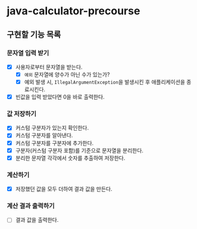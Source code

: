 # java-calculator-precourse
## 구현할 기능 목록

### 문자열 입력 받기
- [x] 사용자로부터 문자열을 받는다.
  - [x] `예외` 문자열에 양수가 아닌 수가 있는가?
  - [x] 예외 발생 시, `IllegalArgumentException`을 발생시킨 후 애플리케이션을 종료시킨다.
- [x] 빈값을 입력 받았다면 0을 바로 출력한다.

### 값 저장하기
 - [x] 커스텀 구분자가 있는지 확인한다.
 - [x] 커스텀 구분자를 알아낸다.
 - [x] 커스텀 구분자를 구분자에 추가한다.
 - [x] 구분자(커스텀 구분자 포함)를 기준으로 문자열을 분리한다.
 - [x] 분리한 문자열 각각에서 숫자를 추출하여 저장한다.

### 계산하기
- [x] 저장했던 값을 모두 더하여 결과 값을 만든다.

### 계산 결과 출력하기
- [ ] 결과 값을 출력한다.
